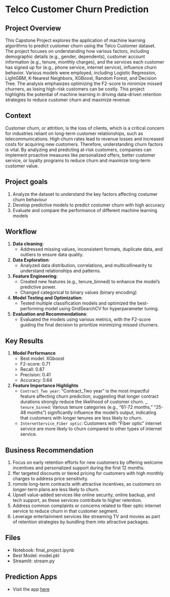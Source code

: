 # Telco Customer Churn Prediction

## Project Overview
This Capstone Project explores the application of machine learning algorithms to predict customer churn using the Telco Customer dataset. The project focuses on understanding how various factors, including demographic details (e.g., gender, dependents), customer account information (e.g., tenure, monthly charges), and the services each customer has signed up for (e.g., phone service, internet service), influence churn behavior. Various models were employed, including Logistic Regression, LightGBM, K-Nearest Neighbors, XGBoost, Random Forest, and Decision Tree. The analysis emphasizes optimizing the F2-score to minimize missed churners, as losing high-risk customers can be costly. This project highlights the potential of machine learning in driving data-driven retention strategies to reduce customer churn and maximize revenue.

## Context
Customer churn, or attrition, is the loss of clients, which is a critical concern for industries reliant on long-term customer relationships, such as telecommunications. High churn rates lead to revenue losses and increased costs for acquiring new customers. Therefore, understanding churn factors is vital. By analyzing and predicting at-risk customers, companies can implement proactive measures like personalized offers, better customer service, or loyalty programs to reduce churn and maximize long-term customer value.

## Project goals
1. Analyze the dataset to understand the key factors affecting costumer churn behaviour
2. Develop predictive models to predict costumer churn with high accuracy
3. Evaluate and compare the performance of different machine learning models

## Workflow
1. **Data cleaning**: 
    - Addressed missing values, inconsistent formats, duplicate data, and outliers to ensure data quality.
2. **Data Exploration**:
    - Analyzed data distribution, correlations, and multicollinearity to understand relationships and patterns.
3. **Feature Engineering**: 
    - Created new features (e.g., tenure_binned) to enhance the model’s predictive power.
    - Changed categorical to binary values (binary encoding)
4. **Model Testing and Optimization**:
    - Tested multiple classification models and optimized the best-performing model using GridSearchCV for hyperparameter tuning.
5. **Evaluation and Recommendations**:
    - Evaluated the models using various metrics, with the F2-score guiding the final decision to prioritize minimizing missed churners.

## Key Results
1. **Model Performance**
    - Best model: XGboost
    - F2-score: 0.71
    - Recall: 0.87
    - Precision: 0.41
    - Accuracy: 0.64
2. **Feature Importance Highlights**
    - `Contract_Two year`: “Contract_Two year” is the most impactful feature affecting churn prediction, suggesting that longer contract durations strongly reduce the likelihood of customer churn.
    _ `tenure_binned`: Various tenure categories (e.g., “61-72 months,” “25-48 months”) significantly influence the model’s output, indicating that customers with longer tenures are less likely to churn.
    - `InternetService_Fiber optic`: Customers with “Fiber optic” internet service are more likely to churn compared to other types of internet service.

## Business Recommendation
1. Focus on early retention efforts for new customers by offering welcome incentives and personalized support during the first 12 months.
2. ffer targeted discounts or tiered pricing for customers with high monthly charges to address price sensitivity.
3. romote long-term contracts with attractive incentives, as customers on longer-term plans are less likely to churn.
4. Upsell value-added services like online security, online backup, and tech support, as these services contribute to higher retention.
5. Address common complaints or concerns related to fiber optic internet service to reduce churn in that customer segment.
6. Leverage entertainment services like streaming TV and movies as part of retention strategies by bundling them into attractive packages.

## Files
- Notebook: final_project.ipynb
- Best Model: model.pkl
- Streamlit: stream.py

## Prediction Apps
- Visit the app [here](https://churn-prediction-telco.streamlit.app/)

